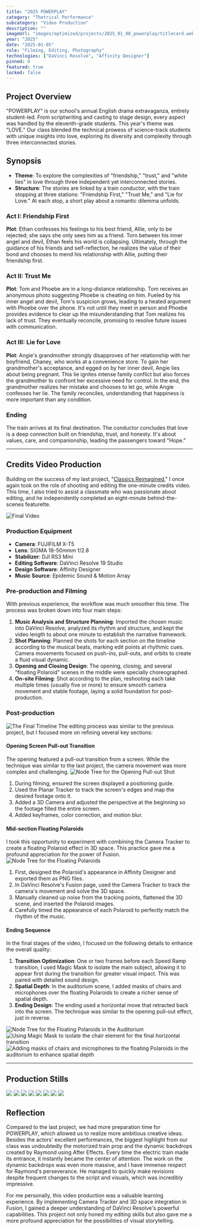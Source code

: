 ```yaml
---
title: "2025 POWERPLAY"
category: "Thetrical Performance"
subcategory: "Video Production"
description: ""
imageUrl: "images/optimized/projects/2025_01_08_powerplay/titlecard.webp"
year: "2025"
date: "2025-01-05"
role: "Filming, Editing, Photography"
technologies: ["DaVinci Resolve", "Affinity Designer"]
pinned: 8
featured: true
locked: false
---
```



## Project Overview
"POWERPLAY" is our school's annual English drama extravaganza, entirely student-led. From scriptwriting and casting to stage design, every aspect was handled by the eleventh-grade students. This year's theme was "LOVE." Our class blended the technical prowess of science-track students with unique insights into love, exploring its diversity and complexity through three interconnected stories.

## Synopsis

- **Theme**: To explore the complexities of "friendship," "trust," and "white lies" in love through three independent yet interconnected stories.
- **Structure**: The stories are linked by a train conductor, with the train stopping at three stations: "Friendship First," "Trust Me," and "Lie for Love." At each stop, a short play about a romantic dilemma unfolds.

### Act I: Friendship First
**Plot**: Ethan confesses his feelings to his best friend, Allie, only to be rejected; she says she only sees him as a friend. Torn between his inner angel and devil, Ethan feels his world is collapsing. Ultimately, through the guidance of his friends and self-reflection, he realizes the value of their bond and chooses to mend his relationship with Allie, putting their friendship first.

### Act II: Trust Me
**Plot**: Tom and Phoebe are in a long-distance relationship. Tom receives an anonymous photo suggesting Phoebe is cheating on him. Fueled by his inner angel and devil, Tom's suspicion grows, leading to a heated argument with Phoebe over the phone. It's not until they meet in person and Phoebe provides evidence to clear up the misunderstanding that Tom realizes his lack of trust. They eventually reconcile, promising to resolve future issues with communication.

### Act III: Lie for Love
**Plot**: Angie's grandmother strongly disapproves of her relationship with her boyfriend, Chaney, who works at a convenience store. To gain her grandmother's acceptance, and egged on by her inner devil, Angie lies about being pregnant. This lie ignites intense family conflict but also forces the grandmother to confront her excessive need for control. In the end, the grandmother realizes her mistake and chooses to let go, while Angie confesses her lie. The family reconciles, understanding that happiness is more important than any condition.

### Ending
The train arrives at its final destination. The conductor concludes that love is a deep connection built on friendship, trust, and honesty. It's about values, care, and companionship, leading the passengers toward "Hope."

---
## Credits Video Production
Building on the success of my last project, "[Classics Reimagined](https://www.harrychang.me/projects/2024_08_19_classics_reimagined)," I once again took on the role of shooting and editing the one-minute credits video. This time, I also tried to assist a classmate who was passionate about editing, and he independently completed an eight-minute behind-the-scenes featurette.

![Final Video](https://drive.google.com/file/d/1HUxfhr16vn-gAso3RF1Vz-ShMEpfnStO/view?usp=sharing)

### Production Equipment
- **Camera**: FUJIFILM X-T5
- **Lens**: SIGMA 18-50mmm f/2.8
- **Stabilizer**: DJI RS3 Mini
- **Editing Software**: DaVinci Resolve 19 Studio
- **Design Software**: Affinity Designer
- **Music Source**: Epidemic Sound & Motion Array

### Pre-production and Filming
With previous experience, the workflow was much smoother this time. The process was broken down into four main steps:
1.  **Music Analysis and Structure Planning**: Imported the chosen music into DaVinci Resolve, analyzed its rhythm and structure, and kept the video length to about one minute to establish the narrative framework.
2.  **Shot Planning**: Planned the shots for each section on the timeline according to the musical beats, marking edit points at rhythmic cues. Camera movements focused on push-ins, pull-outs, and orbits to create a fluid visual dynamic.
3.  **Opening and Closing Design**: The opening, closing, and several "floating Polaroid" scenes in the middle were specially choreographed.
4.  **On-site Filming**: Shot according to the plan, reshooting each take multiple times (usually five or more) to ensure smooth camera movement and stable footage, laying a solid foundation for post-production.


### Post-production
![The Final Timeline](images/optimized/projects/2025_01_08_powerplay/fulltimeline.webp)
The editing process was similar to the previous project, but I focused more on refining several key sections:

#### Opening Screen Pull-out Transition
The opening featured a pull-out transition from a screen. While the technique was similar to the last project, the camera movement was more complex and challenging.
![Node Tree for the Opening Pull-out Shot](images/optimized/projects/2025_01_08_powerplay/opening.webp)
1.  During filming, ensured the screen displayed a positioning guide.
2.  Used the Planar Tracker to track the screen's edges and map the desired footage onto it.
3.  Added a 3D Camera and adjusted the perspective at the beginning so the footage filled the entire screen.
4.  Added keyframes, color correction, and motion blur.

#### Mid-section Floating Polaroids
I took this opportunity to experiment with combining the Camera Tracker to create a floating Polaroid effect in 3D space. This practice gave me a profound appreciation for the power of Fusion.
![Node Tree for the Floating Polaroids](images/optimized/projects/2025_01_08_powerplay/floating.webp)
1.  First, designed the Polaroid's appearance in Affinity Designer and exported them as PNG files.
2.  In DaVinci Resolve's Fusion page, used the Camera Tracker to track the camera's movement and solve the 3D space.
3.  Manually cleaned up noise from the tracking points, flattened the 3D scene, and inserted the Polaroid images.
4.  Carefully timed the appearance of each Polaroid to perfectly match the rhythm of the music.

#### Ending Sequence
In the final stages of the video, I focused on the following details to enhance the overall quality:
1.  **Transition Optimization**: One or two frames before each Speed Ramp transition, I used Magic Mask to isolate the main subject, allowing it to appear first during the transition for greater visual impact. This was paired with detailed sound design.
2.  **Spatial Depth**: In the auditorium scene, I added masks of chairs and microphones over the floating Polaroids to create a richer sense of spatial depth.
3.  **Ending Design**: The ending used a horizontal move that retracted back into the screen. The technique was similar to the opening pull-out effect, just in reverse.

![Node Tree for the Floating Polaroids in the Auditorium](images/optimized/projects/2025_01_08_powerplay/closing.webp)
![Using Magic Mask to isolate the chair element for the final horizontal transition](images/optimized/projects/2025_01_08_powerplay/credit-v2_01_01_16_20.webp)
![Adding masks of chairs and microphones to the floating Polaroids in the auditorium to enhance spatial depth](images/optimized/projects/2025_01_08_powerplay/credit-v2_01_01_14_21.webp)



---
## Production Stills

![](images/optimized/projects/2025_01_08_powerplay/DSCF2377.webp)
![](images/optimized/projects/2025_01_08_powerplay/DSCF3700.webp)
![](images/optimized/projects/2025_01_08_powerplay/DSCF3706.webp)
![](images/optimized/projects/2025_01_08_powerplay/DSCF4045.webp)
![](images/optimized/projects/2025_01_08_powerplay/DSCF4047.webp)
![](images/optimized/projects/2025_01_08_powerplay/DSCF4048.webp)
![](images/optimized/projects/2025_01_08_powerplay/DSCF4080.webp)
![](images/optimized/projects/2025_01_08_powerplay/DSCF4089.webp)


## Reflection
Compared to the last project, we had more preparation time for POWERPLAY, which allowed us to realize more ambitious creative ideas. Besides the actors' excellent performances, the biggest highlight from our class was undoubtedly the motorized train prop and the dynamic backdrops created by Raymond using After Effects. Every time the electric train made its entrance, it instantly became the center of attention. The work on the dynamic backdrops was even more massive, and I have immense respect for Raymond's perseverance. He managed to quickly make revisions despite frequent changes to the script and visuals, which was incredibly impressive.

For me personally, this video production was a valuable learning experience. By implementing Camera Tracker and 3D space integration in Fusion, I gained a deeper understanding of DaVinci Resolve's powerful capabilities. This project not only honed my editing skills but also gave me a more profound appreciation for the possibilities of visual storytelling.
